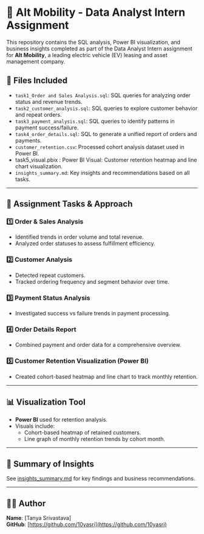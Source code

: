 # 🚀 Alt Mobility - Data Analyst Intern Assignment

This repository contains the SQL analysis, Power BI visualization, and business insights completed as part of the Data Analyst Intern assignment for **Alt Mobility**, a leading electric vehicle (EV) leasing and asset management company.

## 📁 Files Included

- `task1_Order and Sales Analysis.sql`: SQL queries for analyzing order status and revenue trends.
- `task2_customer_analysis.sql`: SQL queries to explore customer behavior and repeat orders.
- `task3_payment_analysis.sql`: SQL queries to identify patterns in payment success/failure.
- `task4_order_details.sql`: SQL to generate a unified report of orders and payments.
- `customer_retention.csv`: Processed cohort analysis dataset used in Power BI.
- task5_visual.pbix : Power BI Visual: Customer retention heatmap and line chart visualization.
- `insights_summary.md`: Key insights and recommendations based on all tasks.

---

## 🧪 Assignment Tasks & Approach

### 1️⃣ Order & Sales Analysis
- Identified trends in order volume and total revenue.
- Analyzed order statuses to assess fulfillment efficiency.

### 2️⃣ Customer Analysis
- Detected repeat customers.
- Tracked ordering frequency and segment behavior over time.

### 3️⃣ Payment Status Analysis
- Investigated success vs failure trends in payment processing.

### 4️⃣ Order Details Report
- Combined payment and order data for a comprehensive overview.

### 5️⃣ Customer Retention Visualization (Power BI)
- Created cohort-based heatmap and line chart to track monthly retention.

---

## 📊 Visualization Tool

- **Power BI** used for retention analysis.
- Visuals include:
  - Cohort-based heatmap of retained customers.
  - Line graph of monthly retention trends by cohort month.

---

## 📝 Summary of Insights

See [insights_summary.md](./insights_summary.md) for key findings and business recommendations.

---

## 👨‍💻 Author

**Name**: [Tanya Srivastava]  
**GitHub**: [https://github.com/10yasri](https://github.com/10yasri)

